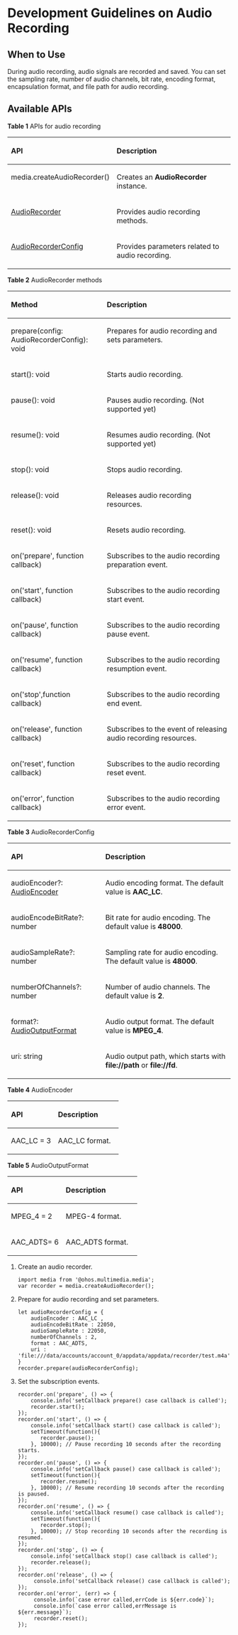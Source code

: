 # Development Guidelines on Audio Recording<a name="EN-US_TOPIC_0000001163844398"></a>

## When to Use<a name="section910413166166"></a>

During audio recording, audio signals are recorded and saved. You can set the sampling rate, number of audio channels, bit rate, encoding format, encapsulation format, and file path for audio recording.

## Available APIs<a name="section1225204317126"></a>

**Table  1**  APIs for audio recording

<a name="table17619171017258"></a>
<table><thead align="left"><tr id="row9619111017256"><th class="cellrowborder" valign="top" width="42.29%" id="mcps1.2.3.1.1"><p id="p19739153111253"><a name="p19739153111253"></a><a name="p19739153111253"></a>API</p>
</th>
<th class="cellrowborder" valign="top" width="57.709999999999994%" id="mcps1.2.3.1.2"><p id="p761918101259"><a name="p761918101259"></a><a name="p761918101259"></a>Description</p>
</th>
</tr>
</thead>
<tbody><tr id="row186191310102518"><td class="cellrowborder" valign="top" width="42.29%" headers="mcps1.2.3.1.1 "><p id="p152227722614"><a name="p152227722614"></a><a name="p152227722614"></a>media.createAudioRecorder()</p>
</td>
<td class="cellrowborder" valign="top" width="57.709999999999994%" headers="mcps1.2.3.1.2 "><p id="p11619510202511"><a name="p11619510202511"></a><a name="p11619510202511"></a>Creates an <strong id="b114853895016"><a name="b114853895016"></a><a name="b114853895016"></a>AudioRecorder</strong> instance.</p>
</td>
</tr>
<tr id="row78247183285"><td class="cellrowborder" valign="top" width="42.29%" headers="mcps1.2.3.1.1 "><p id="p78241186287"><a name="p78241186287"></a><a name="p78241186287"></a><a href="#table3407174718274">AudioRecorder</a></p>
</td>
<td class="cellrowborder" valign="top" width="57.709999999999994%" headers="mcps1.2.3.1.2 "><p id="p1382410184281"><a name="p1382410184281"></a><a name="p1382410184281"></a>Provides audio recording methods.</p>
</td>
</tr>
<tr id="row14556918192315"><td class="cellrowborder" valign="top" width="42.29%" headers="mcps1.2.3.1.1 "><p id="p355791892318"><a name="p355791892318"></a><a name="p355791892318"></a><a href="#table27151637152218">AudioRecorderConfig</a></p>
</td>
<td class="cellrowborder" valign="top" width="57.709999999999994%" headers="mcps1.2.3.1.2 "><p id="p1855713186239"><a name="p1855713186239"></a><a name="p1855713186239"></a>Provides parameters related to audio recording.</p>
</td>
</tr>
</tbody>
</table>

**Table  2**  AudioRecorder methods

<a name="table3407174718274"></a>
<table><thead align="left"><tr id="row640744712719"><th class="cellrowborder" valign="top" width="42.980000000000004%" id="mcps1.2.3.1.1"><p id="p1540794717271"><a name="p1540794717271"></a><a name="p1540794717271"></a>Method</p>
</th>
<th class="cellrowborder" valign="top" width="57.02%" id="mcps1.2.3.1.2"><p id="p14407204712274"><a name="p14407204712274"></a><a name="p14407204712274"></a>Description</p>
</th>
</tr>
</thead>
<tbody><tr id="row12408104792716"><td class="cellrowborder" valign="top" width="42.980000000000004%" headers="mcps1.2.3.1.1 "><p id="p207548103229"><a name="p207548103229"></a><a name="p207548103229"></a>prepare(config: AudioRecorderConfig): void</p>
</td>
<td class="cellrowborder" valign="top" width="57.02%" headers="mcps1.2.3.1.2 "><p id="p45511713162216"><a name="p45511713162216"></a><a name="p45511713162216"></a>Prepares for audio recording and sets parameters.</p>
</td>
</tr>
<tr id="row84081747182715"><td class="cellrowborder" valign="top" width="42.980000000000004%" headers="mcps1.2.3.1.1 "><p id="p174086470278"><a name="p174086470278"></a><a name="p174086470278"></a>start(): void</p>
</td>
<td class="cellrowborder" valign="top" width="57.02%" headers="mcps1.2.3.1.2 "><p id="p14552121332211"><a name="p14552121332211"></a><a name="p14552121332211"></a>Starts audio recording.</p>
</td>
</tr>
<tr id="row184082047132717"><td class="cellrowborder" valign="top" width="42.980000000000004%" headers="mcps1.2.3.1.1 "><p id="p675201017227"><a name="p675201017227"></a><a name="p675201017227"></a>pause(): void</p>
</td>
<td class="cellrowborder" valign="top" width="57.02%" headers="mcps1.2.3.1.2 "><p id="p1854914138228"><a name="p1854914138228"></a><a name="p1854914138228"></a>Pauses audio recording. (Not supported yet)</p>
</td>
</tr>
<tr id="row93063645415"><td class="cellrowborder" valign="top" width="42.980000000000004%" headers="mcps1.2.3.1.1 "><p id="p1775111102227"><a name="p1775111102227"></a><a name="p1775111102227"></a>resume(): void</p>
</td>
<td class="cellrowborder" valign="top" width="57.02%" headers="mcps1.2.3.1.2 "><p id="p14548313122218"><a name="p14548313122218"></a><a name="p14548313122218"></a>Resumes audio recording. (Not supported yet)</p>
</td>
</tr>
<tr id="row36221450105715"><td class="cellrowborder" valign="top" width="42.980000000000004%" headers="mcps1.2.3.1.1 "><p id="p1575061019226"><a name="p1575061019226"></a><a name="p1575061019226"></a>stop(): void</p>
</td>
<td class="cellrowborder" valign="top" width="57.02%" headers="mcps1.2.3.1.2 "><p id="p154771342219"><a name="p154771342219"></a><a name="p154771342219"></a>Stops audio recording.</p>
</td>
</tr>
<tr id="row1240804752711"><td class="cellrowborder" valign="top" width="42.980000000000004%" headers="mcps1.2.3.1.1 "><p id="p137492010162214"><a name="p137492010162214"></a><a name="p137492010162214"></a>release(): void</p>
</td>
<td class="cellrowborder" valign="top" width="57.02%" headers="mcps1.2.3.1.2 "><p id="p854671312228"><a name="p854671312228"></a><a name="p854671312228"></a>Releases audio recording resources.</p>
</td>
</tr>
<tr id="row5408194714279"><td class="cellrowborder" valign="top" width="42.980000000000004%" headers="mcps1.2.3.1.1 "><p id="p974821019225"><a name="p974821019225"></a><a name="p974821019225"></a>reset(): void</p>
</td>
<td class="cellrowborder" valign="top" width="57.02%" headers="mcps1.2.3.1.2 "><p id="p1554551342219"><a name="p1554551342219"></a><a name="p1554551342219"></a>Resets audio recording.</p>
</td>
</tr>
<tr id="row44091647192718"><td class="cellrowborder" valign="top" width="42.980000000000004%" headers="mcps1.2.3.1.1 "><p id="p18937155862412"><a name="p18937155862412"></a><a name="p18937155862412"></a>on('prepare', function callback)</p>
</td>
<td class="cellrowborder" valign="top" width="57.02%" headers="mcps1.2.3.1.2 "><p id="p13409164722717"><a name="p13409164722717"></a><a name="p13409164722717"></a>Subscribes to the audio recording preparation event.</p>
</td>
</tr>
<tr id="row12409154711272"><td class="cellrowborder" valign="top" width="42.980000000000004%" headers="mcps1.2.3.1.1 "><p id="p124091474279"><a name="p124091474279"></a><a name="p124091474279"></a>on('start', function callback)</p>
</td>
<td class="cellrowborder" valign="top" width="57.02%" headers="mcps1.2.3.1.2 "><p id="p7409174714274"><a name="p7409174714274"></a><a name="p7409174714274"></a>Subscribes to the audio recording start event.</p>
</td>
</tr>
<tr id="row040917477273"><td class="cellrowborder" valign="top" width="42.980000000000004%" headers="mcps1.2.3.1.1 "><p id="p18981171411254"><a name="p18981171411254"></a><a name="p18981171411254"></a>on('pause', function callback)</p>
</td>
<td class="cellrowborder" valign="top" width="57.02%" headers="mcps1.2.3.1.2 "><p id="p1409164772714"><a name="p1409164772714"></a><a name="p1409164772714"></a>Subscribes to the audio recording pause event.</p>
</td>
</tr>
<tr id="row712184163016"><td class="cellrowborder" valign="top" width="42.980000000000004%" headers="mcps1.2.3.1.1 "><p id="p1167517115311"><a name="p1167517115311"></a><a name="p1167517115311"></a>on('resume', function callback)</p>
</td>
<td class="cellrowborder" valign="top" width="57.02%" headers="mcps1.2.3.1.2 "><p id="p1113134115301"><a name="p1113134115301"></a><a name="p1113134115301"></a>Subscribes to the audio recording resumption event.</p>
</td>
</tr>
<tr id="row11409747202711"><td class="cellrowborder" valign="top" width="42.980000000000004%" headers="mcps1.2.3.1.1 "><p id="p189901420102514"><a name="p189901420102514"></a><a name="p189901420102514"></a>on('stop',function callback)</p>
</td>
<td class="cellrowborder" valign="top" width="57.02%" headers="mcps1.2.3.1.2 "><p id="p8410124742713"><a name="p8410124742713"></a><a name="p8410124742713"></a>Subscribes to the audio recording end event.</p>
</td>
</tr>
<tr id="row64105474278"><td class="cellrowborder" valign="top" width="42.980000000000004%" headers="mcps1.2.3.1.1 "><p id="p166588276253"><a name="p166588276253"></a><a name="p166588276253"></a>on('release', function callback)</p>
</td>
<td class="cellrowborder" valign="top" width="57.02%" headers="mcps1.2.3.1.2 "><p id="p54101047102712"><a name="p54101047102712"></a><a name="p54101047102712"></a>Subscribes to the event of releasing audio recording resources.</p>
</td>
</tr>
<tr id="row1410154715273"><td class="cellrowborder" valign="top" width="42.980000000000004%" headers="mcps1.2.3.1.1 "><p id="p135217361257"><a name="p135217361257"></a><a name="p135217361257"></a>on('reset', function callback)</p>
</td>
<td class="cellrowborder" valign="top" width="57.02%" headers="mcps1.2.3.1.2 "><p id="p1541054719271"><a name="p1541054719271"></a><a name="p1541054719271"></a>Subscribes to the audio recording reset event.</p>
</td>
</tr>
<tr id="row126521548145814"><td class="cellrowborder" valign="top" width="42.980000000000004%" headers="mcps1.2.3.1.1 "><p id="p2652134812586"><a name="p2652134812586"></a><a name="p2652134812586"></a>on('error', function callback)</p>
</td>
<td class="cellrowborder" valign="top" width="57.02%" headers="mcps1.2.3.1.2 "><p id="p116527483584"><a name="p116527483584"></a><a name="p116527483584"></a>Subscribes to the audio recording error event.</p>
</td>
</tr>
</tbody>
</table>

**Table  3**  AudioRecorderConfig

<a name="table27151637152218"></a>
<table><thead align="left"><tr id="row14715123712210"><th class="cellrowborder" valign="top" width="42.29%" id="mcps1.2.3.1.1"><p id="p6715123732219"><a name="p6715123732219"></a><a name="p6715123732219"></a>API</p>
</th>
<th class="cellrowborder" valign="top" width="57.709999999999994%" id="mcps1.2.3.1.2"><p id="p16715123712212"><a name="p16715123712212"></a><a name="p16715123712212"></a>Description</p>
</th>
</tr>
</thead>
<tbody><tr id="row47151137112219"><td class="cellrowborder" valign="top" width="42.29%" headers="mcps1.2.3.1.1 "><p id="p1568214420266"><a name="p1568214420266"></a><a name="p1568214420266"></a>audioEncoder?: <a href="#table104591279272">AudioEncoder</a></p>
</td>
<td class="cellrowborder" valign="top" width="57.709999999999994%" headers="mcps1.2.3.1.2 "><p id="p17715173772211"><a name="p17715173772211"></a><a name="p17715173772211"></a>Audio encoding format. The default value is <strong id="b14896101415519"><a name="b14896101415519"></a><a name="b14896101415519"></a>AAC_LC</strong>.</p>
</td>
</tr>
<tr id="row67151337152214"><td class="cellrowborder" valign="top" width="42.29%" headers="mcps1.2.3.1.1 "><p id="p167591344132312"><a name="p167591344132312"></a><a name="p167591344132312"></a>audioEncodeBitRate?: number</p>
</td>
<td class="cellrowborder" valign="top" width="57.709999999999994%" headers="mcps1.2.3.1.2 "><p id="p20715537112211"><a name="p20715537112211"></a><a name="p20715537112211"></a>Bit rate for audio encoding. The default value is <strong id="b1433419231554"><a name="b1433419231554"></a><a name="b1433419231554"></a>48000</strong>.</p>
</td>
</tr>
<tr id="row16715637152212"><td class="cellrowborder" valign="top" width="42.29%" headers="mcps1.2.3.1.1 "><p id="p141241772714"><a name="p141241772714"></a><a name="p141241772714"></a>audioSampleRate?: number</p>
</td>
<td class="cellrowborder" valign="top" width="57.709999999999994%" headers="mcps1.2.3.1.2 "><p id="p15991111611271"><a name="p15991111611271"></a><a name="p15991111611271"></a>Sampling rate for audio encoding. The default value is <strong id="b11540104210555"><a name="b11540104210555"></a><a name="b11540104210555"></a>48000</strong>.</p>
</td>
</tr>
<tr id="row1453682316356"><td class="cellrowborder" valign="top" width="42.29%" headers="mcps1.2.3.1.1 "><p id="p205375231352"><a name="p205375231352"></a><a name="p205375231352"></a>numberOfChannels?: number</p>
</td>
<td class="cellrowborder" valign="top" width="57.709999999999994%" headers="mcps1.2.3.1.2 "><p id="p7537102393512"><a name="p7537102393512"></a><a name="p7537102393512"></a>Number of audio channels. The default value is <strong id="b1437255075515"><a name="b1437255075515"></a><a name="b1437255075515"></a>2</strong>.</p>
</td>
</tr>
<tr id="row10719112912355"><td class="cellrowborder" valign="top" width="42.29%" headers="mcps1.2.3.1.1 "><p id="p16719132917355"><a name="p16719132917355"></a><a name="p16719132917355"></a>format?: <a href="#table585044112375">AudioOutputFormat</a></p>
</td>
<td class="cellrowborder" valign="top" width="57.709999999999994%" headers="mcps1.2.3.1.2 "><p id="p6719182923513"><a name="p6719182923513"></a><a name="p6719182923513"></a>Audio output format. The default value is <strong id="b1290655565511"><a name="b1290655565511"></a><a name="b1290655565511"></a>MPEG_4</strong>.</p>
</td>
</tr>
<tr id="row0918827163516"><td class="cellrowborder" valign="top" width="42.29%" headers="mcps1.2.3.1.1 "><p id="p1991815270351"><a name="p1991815270351"></a><a name="p1991815270351"></a>uri: string</p>
</td>
<td class="cellrowborder" valign="top" width="57.709999999999994%" headers="mcps1.2.3.1.2 "><p id="p14918142711351"><a name="p14918142711351"></a><a name="p14918142711351"></a>Audio output path, which starts with <strong id="b148591619165613"><a name="b148591619165613"></a><a name="b148591619165613"></a>file://path</strong> or <strong id="b421882325615"><a name="b421882325615"></a><a name="b421882325615"></a>file://fd</strong>.</p>
</td>
</tr>
</tbody>
</table>

**Table  4**  AudioEncoder

<a name="table104591279272"></a>
<table><thead align="left"><tr id="row8459427122719"><th class="cellrowborder" valign="top" width="42.29%" id="mcps1.2.3.1.1"><p id="p124591927192720"><a name="p124591927192720"></a><a name="p124591927192720"></a>API</p>
</th>
<th class="cellrowborder" valign="top" width="57.709999999999994%" id="mcps1.2.3.1.2"><p id="p1459152720276"><a name="p1459152720276"></a><a name="p1459152720276"></a>Description</p>
</th>
</tr>
</thead>
<tbody><tr id="row6467142013014"><td class="cellrowborder" valign="top" width="42.29%" headers="mcps1.2.3.1.1 "><p id="p5467152073014"><a name="p5467152073014"></a><a name="p5467152073014"></a>AAC_LC = 3</p>
</td>
<td class="cellrowborder" valign="top" width="57.709999999999994%" headers="mcps1.2.3.1.2 "><p id="p1468162093010"><a name="p1468162093010"></a><a name="p1468162093010"></a>AAC_LC format.</p>
</td>
</tr>
</tbody>
</table>

**Table  5**  AudioOutputFormat

<a name="table585044112375"></a>
<table><thead align="left"><tr id="row16850841183712"><th class="cellrowborder" valign="top" width="42.29%" id="mcps1.2.3.1.1"><p id="p785094123715"><a name="p785094123715"></a><a name="p785094123715"></a>API</p>
</th>
<th class="cellrowborder" valign="top" width="57.709999999999994%" id="mcps1.2.3.1.2"><p id="p158504412378"><a name="p158504412378"></a><a name="p158504412378"></a>Description</p>
</th>
</tr>
</thead>
<tbody><tr id="row2085115412379"><td class="cellrowborder" valign="top" width="42.29%" headers="mcps1.2.3.1.1 "><p id="p1851641143711"><a name="p1851641143711"></a><a name="p1851641143711"></a>MPEG_4 = 2</p>
</td>
<td class="cellrowborder" valign="top" width="57.709999999999994%" headers="mcps1.2.3.1.2 "><p id="p385174163718"><a name="p385174163718"></a><a name="p385174163718"></a>MPEG-4 format.</p>
</td>
</tr>
<tr id="row485118415378"><td class="cellrowborder" valign="top" width="42.29%" headers="mcps1.2.3.1.1 "><p id="p13851241123719"><a name="p13851241123719"></a><a name="p13851241123719"></a>AAC_ADTS= 6</p>
</td>
<td class="cellrowborder" valign="top" width="57.709999999999994%" headers="mcps1.2.3.1.2 "><p id="p885118412377"><a name="p885118412377"></a><a name="p885118412377"></a>AAC_ADTS format.</p>
</td>
</tr>
</tbody>
</table>

1.  Create an audio recorder.

    ```
    import media from '@ohos.multimedia.media';
    var recorder = media.createAudioRecorder();
    ```

2.  Prepare for audio recording and set parameters.

    ```
    let audioRecorderConfig = {
        audioEncoder : AAC_LC ,
        audioEncodeBitRate : 22050,
        audioSampleRate : 22050,
        numberOfChannels : 2,
        format : AAC_ADTS,
        uri : 'file:///data/accounts/account_0/appdata/appdata/recorder/test.m4a',
    }
    recorder.prepare(audioRecorderConfig);
    ```

3.  Set the subscription events.

    ```
    recorder.on('prepare', () => {
        console.info('setCallback prepare() case callback is called');
        recorder.start();
    });
    recorder.on('start', () => {
        console.info('setCallback start() case callback is called');
        setTimeout(function(){
           recorder.pause();
        }, 10000); // Pause recording 10 seconds after the recording starts.
    });
    recorder.on('pause', () => {
        console.info('setCallback pause() case callback is called');
        setTimeout(function(){
           recorder.resume(); 
        }, 10000); // Resume recording 10 seconds after the recording is paused.
    });
    recorder.on('resume', () => {
        console.info('setCallback resume() case callback is called');
        setTimeout(function(){
           recorder.stop();
        }, 10000); // Stop recording 10 seconds after the recording is resumed.
    });
    recorder.on('stop', () => {
        console.info('setCallback stop() case callback is called');
        recorder.release();
    });
    recorder.on('release', () => {
         console.info('setCallback release() case callback is called');
    });
    recorder.on('error', (err) => {
         console.info(`case error called,errCode is ${err.code}`);
         console.info(`case error called,errMessage is ${err.message}`);
         recorder.reset();
    });
    ```


